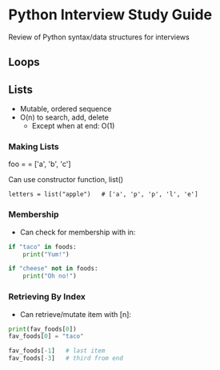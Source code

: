 # Python Interview Study Guide
Review of Python syntax/data structures for interviews

## Loops

## Lists
- Mutable, ordered sequence
- O(n) to search, add, delete
  - Except when at end: O(1)
  
### Making Lists
foo = = ['a', 'b', 'c']

Can use constructor function, list()

`letters = list("apple")   # ['a', 'p', 'p', 'l', 'e']`

### Membership
- Can check for membership with in:
```python
if "taco" in foods:
    print("Yum!")

if "cheese" not in foods:
    print("Oh no!")
```

### Retrieving By Index
- Can retrieve/mutate item with [n]:
```python
print(fav_foods[0])
fav_foods[0] = "taco"
```
```python
fav_foods[-1]   # last item
fav_foods[-3]   # third from end
```

## 


